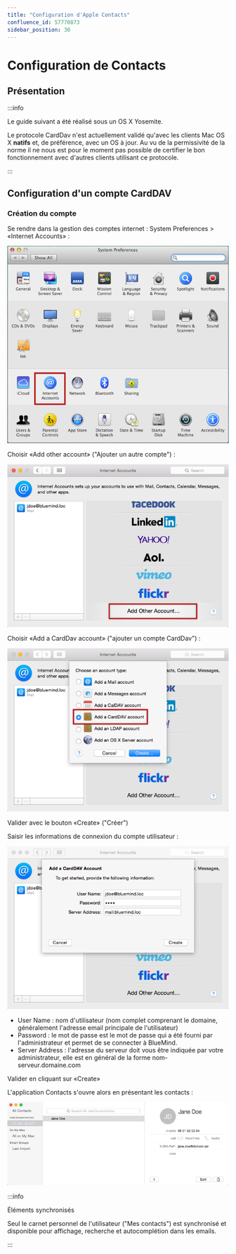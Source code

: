 ```yaml
---
title: "Configuration d'Apple Contacts"
confluence_id: 57770873
sidebar_position: 30
---
```

# Configuration de Contacts

## Présentation

:::info

Le guide suivant a été réalisé sous un OS X Yosemite.

Le protocole CardDav n'est actuellement validé qu'avec les clients Mac OS X **natifs** et, de préférence, avec un OS à jour. Au vu de la permissivité de la norme il ne nous est pour le moment pas possible de certifier le bon fonctionnement avec d'autres clients utilisant ce protocole.

:::

## Configuration d'un compte CardDAV

### Création du compte

Se rendre dans la gestion des comptes internet : System Preferences > «Internet Accounts» :

![](../../attachments/57770873/57770874.png)

Choisir «Add other account» ("Ajouter un autre compte") :

![](../../attachments/57770873/57770878.png)

Choisir «Add a CardDav account» ("ajouter un compte CardDav") :

![](../../attachments/57770873/57770877.png)

Valider avec le bouton «Create» ("Créer")

Saisir les informations de connexion du compte utilisateur :

![](../../attachments/57770873/57770876.png)

- User Name : nom d'utilisateur (nom complet comprenant le domaine, généralement l'adresse email principale de l'utilisateur)
- Password : le mot de passe est le mot de passe qui a été fourni par l'administrateur et permet de se connecter à BlueMind.
- Server Address : l'adresse du serveur doit vous être indiquée par votre administrateur, elle est en général de la forme nom-serveur.domaine.com

Valider en cliquant sur «Create»

L'application Contacts s'ouvre alors en présentant les contacts :

![](../../attachments/57770873/57770875.png)

:::info

Éléments synchronisés

Seul le carnet personnel de l'utilisateur ("Mes contacts") est synchronisé et disponible pour affichage, recherche et autocomplétion dans les emails.

:::
